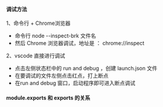 #### 调试方法
1、命令行 + Chrome浏览器
* 命令行 node --inspect-brk 文件名
* 然后 Chrome 浏览器调试，地址是 ： chrome://inspect  

2、vscode 直接进行调试
* 点击左侧状态栏中的 run and debug ，创建 launch.json 文件
* 在要调试的文件左侧点击红点，打上断点
* 在run and debug 窗口，启动程序即可进入断点调试

#### module.exports 和 exports 的关系